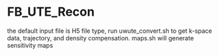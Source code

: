 # FB_UTE_Recon
the default input file is H5 file type, run uwute_convert.sh to get k-space data, trajectory, and density compensation.
maps.sh will generate sensitivity maps
